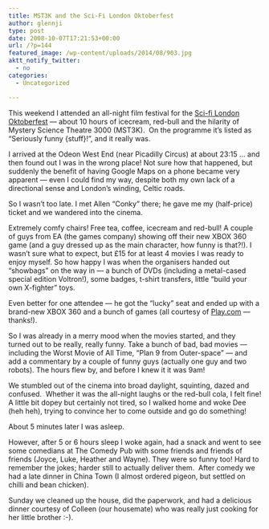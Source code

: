 ```yaml
---
title: MST3K and the Sci-Fi London Oktoberfest
author: glennji
type: post
date: 2008-10-07T17:21:53+00:00
url: /?p=144
featured_image: /wp-content/uploads/2014/08/903.jpg
aktt_notify_twitter:
  - no
categories:
  - Uncategorized

---
```

This weekend I attended an all-night film festival for the [Sci-fi London][1] [Oktoberfest][2] &#8212; about 10 hours of icecream, red-bull and the hilarity of Mystery Science Theatre 3000 (MST3K).  On the programme it&#8217;s listed as &#8220;Seriously funny {stuff}!&#8221;, and it really was.
  
I arrived at the Odeon West End (near Picadilly Circus) at about 23:15 &#8230; and then found out I was in the wrong place! Not sure how that happened, but suddenly the benefit of having Google Maps on a phone became very apparent &#8212; even I could find my way, despite both my own lack of a directional sense and London&#8217;s winding, Celtic roads.
  
So I wasn&#8217;t too late. I met Allen &#8220;Conky&#8221; there; he gave me my (half-price) ticket and we wandered into the cinema.
  
Extremely comfy chairs! Free tea, coffee, icecream and red-bull! A couple of guys from EA (the games company) showing off their new XBOX 360 game (and a guy dressed up as the main character, how funny is that?!). I wasn&#8217;t sure what to expect, but £15 for at least 4 movies I was ready to enjoy myself. So how happy I was when the organisers handed out &#8220;showbags&#8221; on the way in &#8212; a bunch of DVDs (including a metal-cased special edition Voltron!), some badges, t-shirt transfers, little &#8220;build your own X-fighter&#8221; toys.
  
Even better for one attendee &#8212; he got the &#8220;lucky&#8221; seat and ended up with a brand-new XBOX 360 and a bunch of games (all courtesy of [Play.com][3] &#8212; thanks!).
  
<img style="float: right; margin-top: 10px; margin-bottom: 10px; margin-left: 10px;" src="/wp-content/uploads/2014/08/903.jpg" alt="" />So I was already in a merry mood when the movies started, and they turned out to be really, really funny. Take a bunch of bad, bad movies &#8212; including the Worst Movie of All Time, &#8220;Plan 9 from Outer-space&#8221; &#8212; and add a commentary by a couple of funny guys (actually one guy and two robots). The hours flew by, and before I knew it it was 9am!
  
We stumbled out of the cinema into broad daylight, squinting, dazed and confused.  Whether it was the all-night laughs or the red-bull cola, I felt fine! A little bit dopey but certainly not tired, so I walked home and woke Dee (heh heh), trying to convince her to come outside and go do something!
  
About 5 minutes later I was asleep.
  
However, after 5 or 6 hours sleep I woke again, had a snack and went to see some comedians at The Comedy Pub with some friends and friends of friends (Joyce, Luke, Heather and Wayne). They were so funny too! Hard to remember the jokes; harder still to actually deliver them.  After comedy we had a late dinner in China Town (I almost ordered pigeon, but settled on chilli and bean chicken).
  
Sunday we cleaned up the house, did the paperwork, and had a delicious dinner courtesy of Colleen (our housemate) who was really just cooking for her little brother :-).

 [1]: http://www.sci-fi-london.com/
 [2]: http://www.sci-fi-london.com/festival/2008/oktoberfest/
 [3]: http://www.play.com/
